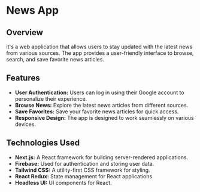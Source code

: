 # News App

## Overview

it's a web application that allows users to stay updated with the latest news from various sources. The app provides a user-friendly interface to browse, search, and save favorite news articles.

## Features

- **User Authentication:** Users can log in using their Google account to personalize their experience.
- **Browse News:** Explore the latest news articles from different sources.
- **Save Favorites:** Save your favorite news articles for quick access.
- **Responsive Design:** The app is designed to work seamlessly on various devices.

## Technologies Used

- **Next.js:** A React framework for building server-rendered applications.
- **Firebase:** Used for authentication and storing user data.
- **Tailwind CSS:** A utility-first CSS framework for styling.
- **React Redux:** State management for React applications.
- **Headless UI:** UI components for React.


